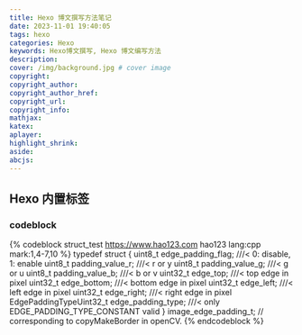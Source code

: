 ```yaml
---
title: Hexo 博文撰写方法笔记
date: 2023-11-01 19:40:05
tags: hexo
categories: Hexo
keywords: Hexo博文撰写, Hexo 博文编写方法
description:
cover: /img/background.jpg # cover image
copyright:
copyright_author:
copyright_author_href:
copyright_url:
copyright_info:
mathjax:
katex:
aplayer:
highlight_shrink:
aside:
abcjs:
---
```


## Hexo 内置标签

### codeblock

{% codeblock struct_test https://www.hao123.com hao123 lang:cpp mark:1,4-7,10 %}
typedef struct {
uint8_t edge_padding_flag; ///< 0: disable, 1: enable
uint8_t padding_value_r; ///< r or y
uint8_t padding_value_g; ///< g or u
uint8_t padding_value_b; ///< b or v
uint32_t edge_top; ///< top edge in pixel
uint32_t edge_bottom; ///< bottom edge in pixel
uint32_t edge_left; ///< left edge in pixel
uint32_t edge_right; ///< right edge in pixel
EdgePaddingTypeUint32_t edge_padding_type; ///< only EDGE_PADDING_TYPE_CONSTANT valid
} image_edge_padding_t; // corresponding to copyMakeBorder in openCV.
{% endcodeblock %}
